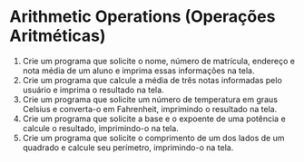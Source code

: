 # Arithmetic Operations (Operações Aritméticas)

1. Crie um programa que solicite o nome, número de matrícula, endereço e nota
média de um aluno e imprima essas informações na tela.
2. Crie um programa que calcule a média de três notas informadas pelo usuário e
imprima o resultado na tela.
3. Crie um programa que solicite um número de temperatura em graus Celsius e
converta-o em Fahrenheit, imprimindo o resultado na tela.
4. Crie um programa que solicite a base e o expoente de uma potência e calcule o
resultado, imprimindo-o na tela.
5. Crie um programa que solicite o comprimento de um dos lados de um
quadrado e calcule seu perímetro, imprimindo-o na tela.